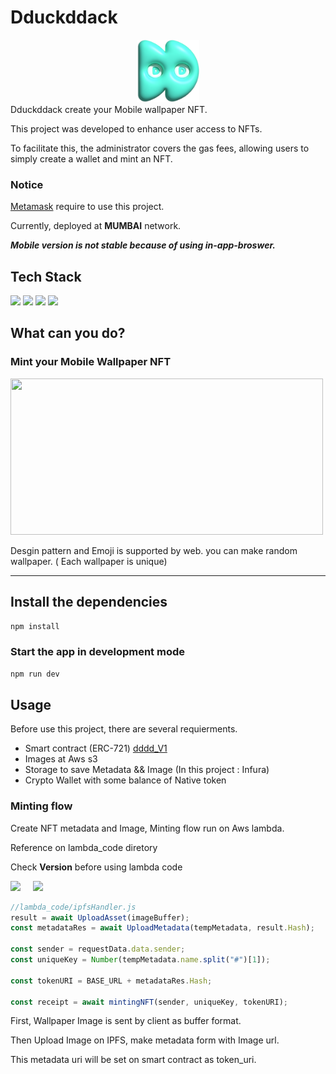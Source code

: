 # Dduckddack

<div align="center">
<a href="https://dduckddack.org">
<img src="public/dddd.png" width="100" height="100">
</a>

<br/>
</div>
Dduckddack create your Mobile wallpaper NFT.

This project was developed to enhance user access to NFTs.

To facilitate this, the administrator covers the gas fees, allowing users to simply create a wallet and mint an NFT.

### Notice

[Metamask](https://metamask.io/) require to use this project.

Currently, deployed at **MUMBAI** network.

**_Mobile version is not stable because of using in-app-broswer._**

## Tech Stack

<img src="https://img.shields.io/badge/Vue-%234FC08D?style=for-the-badge&logo=vuedotjs&logoColor=white"> <img src="https://img.shields.io/badge/Quasar-%23050A14?style=for-the-badge&logo=quasar&logoColor=white"> <img src="https://img.shields.io/badge/solidity-%23363636?style=for-the-badge&logo=solidity&logoColor=white"> <img src="https://img.shields.io/badge/Aws%20Lambda-%23FF9900?style=for-the-badge&logo=awslambda&logoColor=white
">

## What can you do?

### Mint your Mobile Wallpaper NFT

<img src="https://github.com/jumyeong33/dduckddack/assets/57386602/cd999461-0628-4baa-9e5b-f9e3576ce157" width="500" height="250">

Desgin pattern and Emoji is supported by web. you can make random wallpaper. ( Each wallpaper is unique)

---

## Install the dependencies

```bash
npm install
```

### Start the app in development mode

```bash
npm run dev
```

## Usage

Before use this project, there are several requierments.

- Smart contract (ERC-721) [dddd_V1](https://github.com/jumyeong33/dddd_contract)
- Images at Aws s3
- Storage to save Metadata && Image (In this project : Infura)
- Crypto Wallet with some balance of Native token

### Minting flow

Create NFT metadata and Image, Minting flow run on Aws lambda.

Reference on lambda_code diretory

Check **Version** before using lambda code

<img src="https://img.shields.io/badge/Node-v18.18.0-blue?style=for-the-badge"> &nbsp; &nbsp; <img src="https://img.shields.io/badge/Web3-%5E1.9.0-blue?style=for-the-badge">

```javascript
//lambda_code/ipfsHandler.js
result = await UploadAsset(imageBuffer);
const metadataRes = await UploadMetadata(tempMetadata, result.Hash);

const sender = requestData.data.sender;
const uniqueKey = Number(tempMetadata.name.split("#")[1]);

const tokenURI = BASE_URL + metadataRes.Hash;

const receipt = await mintingNFT(sender, uniqueKey, tokenURI);
```

First, Wallpaper Image is sent by client as buffer format.

Then Upload Image on IPFS, make metadata form with Image url.

This metadata uri will be set on smart contract as token_uri.
